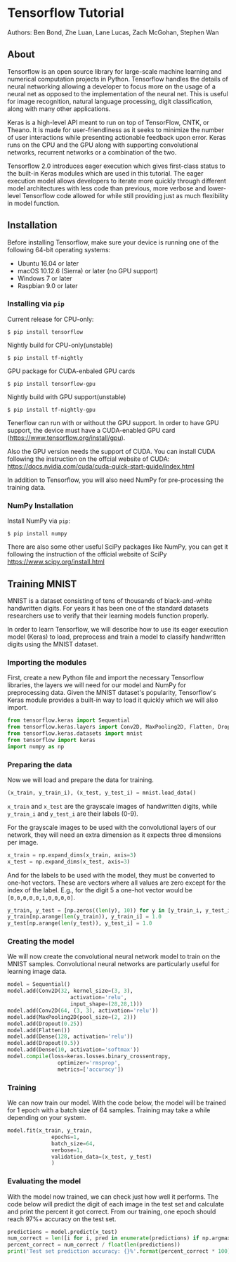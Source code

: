 # Tensorflow Tutorial

Authors: Ben Bond, Zhe Luan, Lane Lucas, Zach McGohan, Stephen Wan

## About

Tensorflow is an open source library for large-scale machine learning and numerical computation projects in Python.  Tensorflow handles the details of neural networking allowing a developer to focus more on the usage of a neural net as opposed to the implementation of the neural net.  This is useful for image recognition, natural language processing, digit classification, along with many other applications.

Keras is a high-level API meant to run on top of TensorFlow, CNTK, or Theano.  It is made for user-friendliness as it seeks to minimize the number of user interactions while presenting actionable feedback upon error.  Keras runs on the CPU and the GPU along with supporting convolutional networks, recurrent networks or a combination of the two.

Tensorflow 2.0 introduces eager execution which gives first-class status to the built-in Keras modules which are used in this tutorial. The eager execution model allows developers to iterate more quickly through different model architectures with less code than previous, more verbose and lower-level Tensorflow code allowed for while still providing just as much flexibility in model function.

## Installation

Before installing Tensorflow, make sure your device is running one of the following 64-bit operating systems:

* Ubuntu 16.04 or later 
* macOS 10.12.6 (Sierra) or later (no GPU support)
* Windows 7 or later    
* Raspbian 9.0 or later

### Installing via `pip`

Current release for CPU-only:
```shell
$ pip install tensorflow
```
Nightly build for CPU-only(unstable)
```shell
$ pip install tf-nightly
```
GPU package for CUDA-enbaled GPU cards
```shell
$ pip install tensorflow-gpu
```
Nightly build with GPU support(unstable)
```shell
$ pip install tf-nightly-gpu
```
Tenerflow can run with or without the GPU support. In order to have GPU support, the device must have a CUDA-enabled GPU card (https://www.tensorflow.org/install/gpu). 

Also the GPU version needs the support of CUDA. You can install CUDA following the instruction on the offcial website of CUDA:
https://docs.nvidia.com/cuda/cuda-quick-start-guide/index.html

In addition to Tensorflow, you will also need NumPy for pre-processing the training data.

### NumPy Installation 

Install NumPy via `pip`:

```shell
$ pip install numpy
```
There are also some other useful SciPy packages like NumPy, you can get it following the instruction of the official website of SciPy https://www.scipy.org/install.html


## Training MNIST

MNIST is a dataset consisting of tens of thousands of black-and-white handwritten digits. For years it has been one of the standard datasets researchers use to verify that their learning models function properly. 

In order to learn Tensorflow, we will describe how to use its eager execution model (Keras) to load, preprocess and train a model to classify handwritten digits using the MNIST dataset.

### Importing the modules

First, create a new Python file and import the necessary Tensorflow libraries, the layers we will need for our model and NumPy for preprocessing data. Given the MNIST dataset's popularity, Tensorflow's Keras module provides a built-in way to load it quickly which we will also import.

```python
from tensorflow.keras import Sequential
from tensorflow.keras.layers import Conv2D, MaxPooling2D, Flatten, Dropout, Dense
from tensorflow.keras.datasets import mnist
from tensorflow import keras
import numpy as np
```

### Preparing the data

Now we will load and prepare the data for training. 

```python
(x_train, y_train_i), (x_test, y_test_i) = mnist.load_data()
```

`x_train` and `x_test` are the grayscale images of handwritten digits, while `y_train_i` and `y_test_i` are their labels (0-9).

For the grayscale images to be used with the convolutional layers of our network, they will need an extra dimension as it expects three dimensions per image.

```python
x_train = np.expand_dims(x_train, axis=3)
x_test = np.expand_dims(x_test, axis=3)
```

And for the labels to be used with the model, they must be converted to one-hot vectors. These are vectors where all values are zero except for the index of the label. E.g., for the digit 5 a one-hot vector would be `[0,0,0,0,0,1,0,0,0,0]`.

```python
y_train, y_test = [np.zeros((len(y), 10)) for y in [y_train_i, y_test_i]]
y_train[np.arange(len(y_train)), y_train_i] = 1.0
y_test[np.arange(len(y_test)), y_test_i] = 1.0
```

### Creating the model

We will now create the convolutional neural network model to train on the MNIST samples. Convolutional neural networks are particularly useful for learning image data.

```python
model = Sequential()
model.add(Conv2D(32, kernel_size=(3, 3),
                    activation='relu',
                    input_shape=(28,28,1)))
model.add(Conv2D(64, (3, 3), activation='relu'))
model.add(MaxPooling2D(pool_size=(2, 2)))
model.add(Dropout(0.25))
model.add(Flatten())
model.add(Dense(128, activation='relu'))
model.add(Dropout(0.5))
model.add(Dense(10, activation='softmax'))
model.compile(loss=keras.losses.binary_crossentropy,
                optimizer='rmsprop',
                metrics=['accuracy'])
```

### Training 

We can now train our model. With the code below, the model will be trained for 1 epoch with a batch size of 64 samples. Training may take a while depending on your system.

```python
model.fit(x_train, y_train,
              epochs=1,
              batch_size=64,
              verbose=1,
              validation_data=(x_test, y_test)
              )
```

### Evaluating the model

With the model now trained, we can check just how well it performs. The code below will predict the digit of each image in the test set and calculate and print the percent it got correct. From our training, one epoch should reach 97%+ accuracy on the test set.

```python
predictions = model.predict(x_test)
num_correct = len([i for i, pred in enumerate(predictions) if np.argmax(pred) == np.argmax(y_test[i])])
percent_correct = num_correct / float(len(predictions))
print('Test set prediction accuracy: {}%'.format(percent_correct * 100))
```

